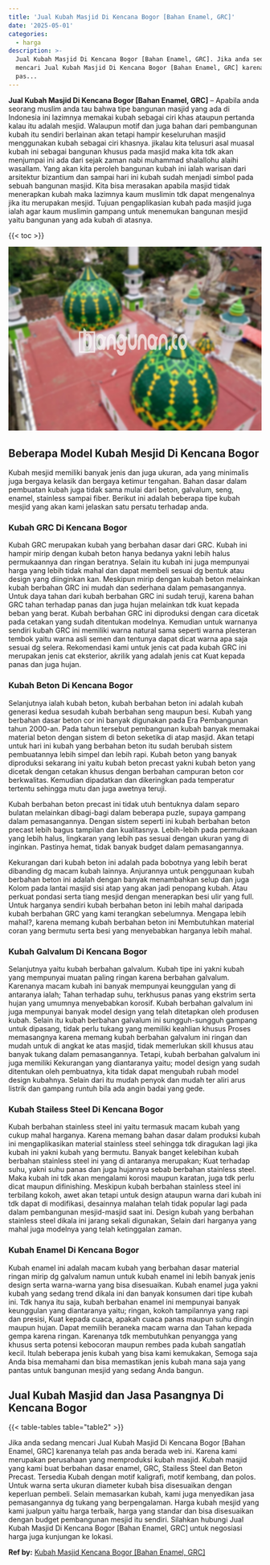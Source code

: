 ```yaml
---
title: 'Jual Kubah Masjid Di Kencana Bogor [Bahan Enamel, GRC]'
date: '2025-05-01'
categories:
  - harga
description: >-
  Jual Kubah Masjid Di Kencana Bogor [Bahan Enamel, GRC]. Jika anda sedang
  mencari Jual Kubah Masjid Di Kencana Bogor [Bahan Enamel, GRC] karenanya telah
  pas...
---
```


**Jual Kubah Masjid Di Kencana Bogor \[Bahan Enamel, GRC\]** – Apabila anda seorang muslim anda tau bahwa tipe bangunan masjid yang ada di Indonesia ini lazimnya memakai kubah sebagai ciri khas ataupun pertanda kalau itu adalah mesjid. Walaupun motif dan juga bahan dari pembangunan kubah itu sendiri berlainan akan tetapi hampir keseluruhan masjid menggunakan kubah sebagai ciri khasnya. jikalau kita telusuri asal muasal kubah ini sebagai bangunan khusus pada masjid maka kita tdk akan menjumpai ini ada dari sejak zaman nabi muhammad shalallohu alaihi wasallam. Yang akan kita peroleh bangunan kubah ini ialah warisan dari arsitektur bizantium dan sampai hari ini kubah sudah menjadi simbol pada sebuah bangunan masjid. Kita bisa merasakan apabila masjid tidak menerapkan kubah maka lazimnya kaum muslimin tdk dapat mengenalnya jika itu merupakan mesjid. Tujuan pengaplikasian kubah pada masjid juga ialah agar kaum muslimin gampang untuk menemukan bangunan mesjid yaitu bangunan yang ada kubah di atasnya.

{{< toc >}}

![Jual Kubah Masjid Di Kencana Bogor [Bahan Enamel, GRC]](/images/jual-kubah-masjid-28.png)

## Beberapa Model Kubah Mesjid Di Kencana Bogor

Kubah mesjid memiliki banyak jenis dan juga ukuran, ada yang minimalis juga bergaya kelasik dan bergaya ketimur tengahan. Bahan dasar dalam pembuatan kubah juga tidak sama mulai dari beton, galvalum, seng, enamel, stainless sampai fiber. Berikut ini adalah beberapa tipe kubah mesjid yang akan kami jelaskan satu persatu terhadap anda.

### Kubah GRC Di Kencana Bogor

Kubah GRC merupakan kubah yang berbahan dasar dari GRC. Kubah ini hampir mirip dengan kubah beton hanya bedanya yakni lebih halus permukaannya dan ringan beratnya. Selain itu kubah ini juga mempunyai harga yang lebih tidak mahal dan dapat membeli sesuai dg bentuk atau design yang diinginkan kan. Meskipun mirip dengan kubah beton melainkan kubah berbahan GRC ini mudah dan sederhana dalam pemasangannya. Untuk daya tahan dari kubah berbahan GRC ini sudah teruji, karena bahan GRC tahan terhadap panas dan juga hujan melainkan tdk kuat kepada beban yang berat. Kubah berbahan GRC ini diproduksi dengan cara dicetak pada cetakan yang sudah ditentukan modelnya. Kemudian untuk warnanya sendiri kubah GRC ini memiliki warna natural sama seperti warna plesteran tembok yaitu warna asli semen dan tentunya dapat dicat warna apa saja sesuai dg selera. Rekomendasi kami untuk jenis cat pada kubah GRC ini merupakan jenis cat eksterior, akrilik yang adalah jenis cat Kuat kepada panas dan juga hujan.

### Kubah Beton Di Kencana Bogor

Selanjutnya ialah kubah beton, kubah berbahan beton ini adalah kubah generasi kedua sesudah kubah berbahan seng maupun besi. Kubah yang berbahan dasar beton cor ini banyak digunakan pada Era Pembangunan tahun 2000-an. Pada tahun tersebut pembangunan kubah banyak memakai material beton dengan sistem di beton seketika di atap masjid. Akan tetapi untuk hari ini kubah yang berbahan beton itu sudah berubah sistem pembuatannya lebih simpel dan lebih rapi. Kubah beton yang banyak diproduksi sekarang ini yaitu kubah beton precast yakni kubah beton yang dicetak dengan cetakan khusus dengan berbahan campuran beton cor berkwalitas. Kemudian dipadatkan dan dikeringkan pada temperatur tertentu sehingga mutu dan juga awetnya teruji.

Kubah berbahan beton precast ini tidak utuh bentuknya dalam separo bulatan melainkan dibagi-bagi dalam beberapa puzle, supaya gampang dalam pemasangannya. Dengan sistem seperti ini kubah berbahan beton precast lebih bagus tampilan dan kualitasnya. Lebih-lebih pada permukaan yang lebih halus, lingkaran yang lebih pas sesuai dengan ukuran yang di inginkan. Pastinya hemat, tidak banyak budget dalam pemasangannya.

Kekurangan dari kubah beton ini adalah pada bobotnya yang lebih berat dibanding dg macam kubah lainnya. Anjurannya untuk penggunaan kubah berbahan beton ini adalah dengan banyak menambahkan selup dan juga Kolom pada lantai masjid sisi atap yang akan jadi penopang kubah. Atau perkuat pondasi serta tiang mesjid dengan menerapkan besi ulir yang full. Untuk harganya sendiri kubah berbahan beton ini lebih mahal daripada kubah berbahan GRC yang kami terangkan sebelumnya. Mengapa lebih mahal?, karena memang kubah berbahan beton ini Membutuhkan material coran yang bermutu serta besi yang menyebabkan harganya lebih mahal.

### Kubah Galvalum Di Kencana Bogor

Selanjutnya yaitu kubah berbahan galvalum. Kubah tipe ini yakni kubah yang mempunyai muatan paling ringan karena berbahan galvalum. Karenanya macam kubah ini banyak mempunyai keunggulan yang di antaranya ialah; Tahan terhadap suhu, terkhusus panas yang ekstrim serta hujan yang umumnya menyebabkan korosif. Kubah berbahan galvalum ini juga mempunyai banyak model design yang telah ditetapkan oleh produsen kubah. Selain itu kubah berbahan galvalum ini sungguh-sungguh gampang untuk dipasang, tidak perlu tukang yang memiliki keahlian khusus Proses memasangnya karena memang kubah berbahan galvalum ini ringan dan mudah untuk di angkat ke atas masjid, tidak memerlukan skill khusus atau banyak tukang dalam pemasangannya. Tetapi, kubah berbahan galvalum ini juga memiliki Kekurangan yang diantaranya yaitu; model design yang sudah ditentukan oleh pembuatnya, kita tidak dapat mengubah rubah model design kubahnya. Selain dari itu mudah penyok dan mudah ter aliri arus listrik dan gampang runtuh bila ada angin badai yang gede.

### Kubah Stailess Steel Di Kencana Bogor

Kubah berbahan stainless steel ini yaitu termasuk macam kubah yang cukup mahal harganya. Karena memang bahan dasar dalam produksi kubah ini mengaplikasikan material stainless steel sehingga tdk diragukan lagi jika kubah ini yakni kubah yang bermutu. Banyak banget kelebihan kubah berbahan stainless steel ini yang di antaranya merupakan; Kuat terhadap suhu, yakni suhu panas dan juga hujannya sebab berbahan stainless steel. Maka kubah ini tdk akan mengalami korosi maupun karatan, juga tdk perlu dicat maupun difinishing. Meskipun kubah berbahan stainless steel ini terbilang kokoh, awet akan tetapi untuk design ataupun warna dari kubah ini tdk dapat di modifikasi, desainnya malahan telah tidak popular lagi pada dalam pembangunan mesjid-masjid saat ini. Design kubah yang berbahan stainless steel dikala ini jarang sekali digunakan, Selain dari harganya yang mahal juga modelnya yang telah ketinggalan zaman.

### Kubah Enamel Di Kencana Bogor

Kubah enamel ini adalah macam kubah yang berbahan dasar material ringan mirip dg galvalum namun untuk kubah enamel ini lebih banyak jenis design serta warna-warna yang bisa disesuaikan. Kubah enamel juga yakni kubah yang sedang trend dikala ini dan banyak konsumen dari tipe kubah ini. Tdk hanya itu saja, kubah berbahan enamel ini mempunyai banyak keunggulan yang diantaranya yaitu; ringan, kokoh tampilannya yang rapi dan presisi, Kuat kepada cuaca, apakah cuaca panas maupun suhu dingin maupun hujan. Dapat memilih beraneka macam warna dan Tahan kepada gempa karena ringan. Karenanya tdk membutuhkan penyangga yang khusus serta potensi kebocoran maupun rembes pada kubah sangatlah kecil. Itulah beberapa jenis kubah yang bisa kami kemukakan, Semoga saja Anda bisa memahami dan bisa memastikan jenis kubah mana saja yang pantas untuk bangunan mesjid yang sedang Anda bangun.

## Jual Kubah Masjid dan Jasa Pasangnya Di Kencana Bogor

{{< table-tables table="table2" >}}

Jika anda sedang mencari Jual Kubah Masjid Di Kencana Bogor \[Bahan Enamel, GRC\] karenanya telah pas anda berada web ini. Karena kami merupakan perusahaan yang memproduksi kubah masjid. Kubah masjid yang kami buat berbahan dasar enamel, GRC, Stailess Steel dan Beton Precast. Tersedia Kubah dengan motif kaligrafi, motif kembang, dan polos. Untuk warna serta ukuran diameter kubah bisa disesuaikan dengan keperluan pembeli. Selain memasarkan kubah, kami juga menyedikan jasa pemasangannya dg tukang yang berpengalaman. Harga kubah mesjid yang kami jualpun yaitu harga terbaik, harga yang standar dan bisa disesuaikan dengan budget pembangunan mesjid itu sendiri. Silahkan hubungi Jual Kubah Masjid Di Kencana Bogor \[Bahan Enamel, GRC\] untuk negosiasi harga juga kunjungan ke lokasi.

**Ref by:** [Kubah Masjid Kencana Bogor [Bahan Enamel, GRC]](https://id.wikipedia.org/wiki/Kubah)
